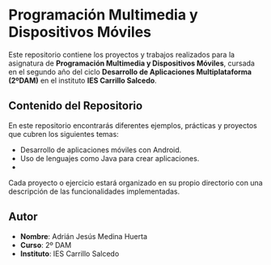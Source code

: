 # Programación Multimedia y Dispositivos Móviles

Este repositorio contiene los proyectos y trabajos realizados para la asignatura de **Programación Multimedia y Dispositivos Móviles**, cursada en el segundo año del ciclo **Desarrollo de Aplicaciones Multiplataforma (2ºDAM)** en el instituto **IES Carrillo Salcedo**.

## Contenido del Repositorio

En este repositorio encontrarás diferentes ejemplos, prácticas y proyectos que cubren los siguientes temas:

- Desarrollo de aplicaciones móviles con Android.
- Uso de lenguajes como Java para crear aplicaciones.
- 
Cada proyecto o ejercicio estará organizado en su propio directorio con una descripción de las funcionalidades implementadas.

## Autor

- **Nombre**: Adrián Jesús Medina Huerta
- **Curso**: 2º DAM
- **Instituto**: IES Carrillo Salcedo
